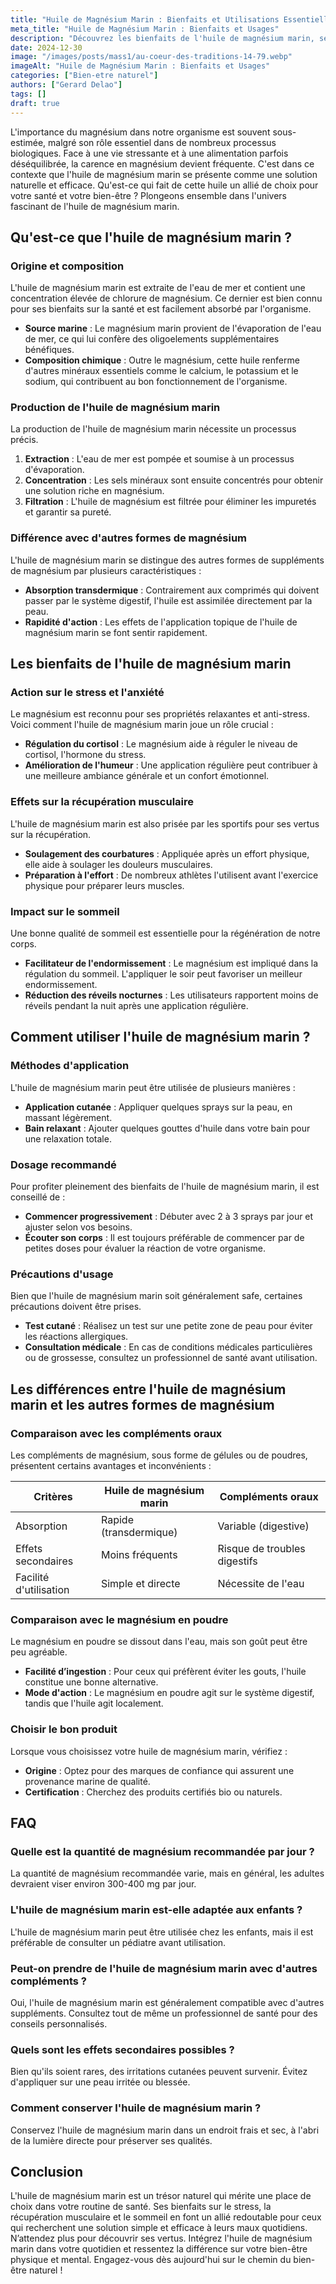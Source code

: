 ```yaml
---
title: "Huile de Magnésium Marin : Bienfaits et Utilisations Essentielles"
meta_title: "Huile de Magnésium Marin : Bienfaits et Usages"
description: "Découvrez les bienfaits de l'huile de magnésium marin, ses usages essentiels pour la santé et le bien-être au quotidien."
date: 2024-12-30
image: "/images/posts/mass1/au-coeur-des-traditions-14-79.webp"
imageAlt: "Huile de Magnésium Marin : Bienfaits et Usages"
categories: ["Bien-etre naturel"]
authors: ["Gerard Delao"]
tags: []
draft: true
---
```


L'importance du magnésium dans notre organisme est souvent sous-estimée, malgré son rôle essentiel dans de nombreux processus biologiques. Face à une vie stressante et à une alimentation parfois déséquilibrée, la carence en magnésium devient fréquente. C'est dans ce contexte que l'huile de magnésium marin se présente comme une solution naturelle et efficace. Qu'est-ce qui fait de cette huile un allié de choix pour votre santé et votre bien-être ? Plongeons ensemble dans l'univers fascinant de l'huile de magnésium marin.

## Qu'est-ce que l'huile de magnésium marin ?

### Origine et composition

L'huile de magnésium marin est extraite de l'eau de mer et contient une concentration élevée de chlorure de magnésium. Ce dernier est bien connu pour ses bienfaits sur la santé et est facilement absorbé par l'organisme.

- **Source marine** : Le magnésium marin provient de l'évaporation de l'eau de mer, ce qui lui confère des oligoelements supplémentaires bénéfiques.
- **Composition chimique** : Outre le magnésium, cette huile renferme d'autres minéraux essentiels comme le calcium, le potassium et le sodium, qui contribuent au bon fonctionnement de l'organisme.

### Production de l'huile de magnésium marin

La production de l'huile de magnésium marin nécessite un processus précis.

1. **Extraction** : L'eau de mer est pompée et soumise à un processus d'évaporation.
2. **Concentration** : Les sels minéraux sont ensuite concentrés pour obtenir une solution riche en magnésium.
3. **Filtration** : L'huile de magnésium est filtrée pour éliminer les impuretés et garantir sa pureté.

### Différence avec d'autres formes de magnésium

L'huile de magnésium marin se distingue des autres formes de suppléments de magnésium par plusieurs caractéristiques :

- **Absorption transdermique** : Contrairement aux comprimés qui doivent passer par le système digestif, l'huile est assimilée directement par la peau.
- **Rapidité d'action** : Les effets de l'application topique de l'huile de magnésium marin se font sentir rapidement.

## Les bienfaits de l'huile de magnésium marin

### Action sur le stress et l'anxiété

Le magnésium est reconnu pour ses propriétés relaxantes et anti-stress. Voici comment l'huile de magnésium marin joue un rôle crucial :

- **Régulation du cortisol** : Le magnésium aide à réguler le niveau de cortisol, l'hormone du stress.
- **Amélioration de l'humeur** : Une application régulière peut contribuer à une meilleure ambiance générale et un confort émotionnel.

### Effets sur la récupération musculaire

L'huile de magnésium marin est also prisée par les sportifs pour ses vertus sur la récupération.

- **Soulagement des courbatures** : Appliquée après un effort physique, elle aide à soulager les douleurs musculaires.
- **Préparation à l'effort** : De nombreux athlètes l'utilisent avant l'exercice physique pour préparer leurs muscles.

### Impact sur le sommeil

Une bonne qualité de sommeil est essentielle pour la régénération de notre corps.

- **Facilitateur de l'endormissement** : Le magnésium est impliqué dans la régulation du sommeil. L'appliquer le soir peut favoriser un meilleur endormissement.
- **Réduction des réveils nocturnes** : Les utilisateurs rapportent moins de réveils pendant la nuit après une application régulière.

## Comment utiliser l'huile de magnésium marin ?

### Méthodes d'application

L'huile de magnésium marin peut être utilisée de plusieurs manières :

- **Application cutanée** : Appliquer quelques sprays sur la peau, en massant légèrement.
- **Bain relaxant** : Ajouter quelques gouttes d'huile dans votre bain pour une relaxation totale.

### Dosage recommandé

Pour profiter pleinement des bienfaits de l'huile de magnésium marin, il est conseillé de :

- **Commencer progressivement** : Débuter avec 2 à 3 sprays par jour et ajuster selon vos besoins.
- **Écouter son corps** : Il est toujours préférable de commencer par de petites doses pour évaluer la réaction de votre organisme.

### Précautions d'usage

Bien que l'huile de magnésium marin soit généralement safe, certaines précautions doivent être prises.

- **Test cutané** : Réalisez un test sur une petite zone de peau pour éviter les réactions allergiques.
- **Consultation médicale** : En cas de conditions médicales particulières ou de grossesse, consultez un professionnel de santé avant utilisation.

## Les différences entre l'huile de magnésium marin et les autres formes de magnésium

### Comparaison avec les compléments oraux

Les compléments de magnésium, sous forme de gélules ou de poudres, présentent certains avantages et inconvénients :

| Critères                | Huile de magnésium marin | Compléments oraux   |
|-------------------------|--------------------------|---------------------|
| Absorption              | Rapide (transdermique)   | Variable (digestive) |
| Effets secondaires      | Moins fréquents          | Risque de troubles digestifs |
| Facilité d'utilisation  | Simple et directe        | Nécessite de l'eau  |

### Comparaison avec le magnésium en poudre

Le magnésium en poudre se dissout dans l'eau, mais son goût peut être peu agréable.

- **Facilité d’ingestion** : Pour ceux qui préfèrent éviter les gouts, l'huile constitue une bonne alternative.
- **Mode d'action** : Le magnésium en poudre agit sur le système digestif, tandis que l'huile agit localement.

### Choisir le bon produit

Lorsque vous choisissez votre huile de magnésium marin, vérifiez :

- **Origine** : Optez pour des marques de confiance qui assurent une provenance marine de qualité.
- **Certification** : Cherchez des produits certifiés bio ou naturels.

## FAQ

### Quelle est la quantité de magnésium recommandée par jour ?

La quantité de magnésium recommandée varie, mais en général, les adultes devraient viser environ 300-400 mg par jour.

### L'huile de magnésium marin est-elle adaptée aux enfants ?

L'huile de magnésium marin peut être utilisée chez les enfants, mais il est préférable de consulter un pédiatre avant utilisation.

### Peut-on prendre de l'huile de magnésium marin avec d'autres compléments ?

Oui, l'huile de magnésium marin est généralement compatible avec d'autres suppléments. Consultez tout de même un professionnel de santé pour des conseils personnalisés.

### Quels sont les effets secondaires possibles ?

Bien qu'ils soient rares, des irritations cutanées peuvent survenir. Évitez d'appliquer sur une peau irritée ou blessée.

### Comment conserver l'huile de magnésium marin ?

Conservez l'huile de magnésium marin dans un endroit frais et sec, à l'abri de la lumière directe pour préserver ses qualités.

## Conclusion

L'huile de magnésium marin est un trésor naturel qui mérite une place de choix dans votre routine de santé. Ses bienfaits sur le stress, la récupération musculaire et le sommeil en font un allié redoutable pour ceux qui recherchent une solution simple et efficace à leurs maux quotidiens. N’attendez plus pour découvrir ses vertus. Intégrez l'huile de magnésium marin dans votre quotidien et ressentez la différence sur votre bien-être physique et mental. Engagez-vous dès aujourd'hui sur le chemin du bien-être naturel !

